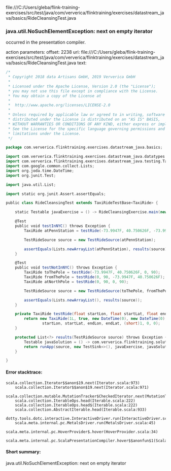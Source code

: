 file:///C:/Users/gleba/flink-training-exercises/src/test/java/com/ververica/flinktraining/exercises/datastream_java/basics/RideCleansingTest.java
### java.util.NoSuchElementException: next on empty iterator

occurred in the presentation compiler.

action parameters:
offset: 2238
uri: file:///C:/Users/gleba/flink-training-exercises/src/test/java/com/ververica/flinktraining/exercises/datastream_java/basics/RideCleansingTest.java
text:
```scala
/*
 * Copyright 2018 data Artisans GmbH, 2019 Ververica GmbH
 *
 * Licensed under the Apache License, Version 2.0 (the "License");
 * you may not use this file except in compliance with the License.
 * You may obtain a copy of the License at
 *
 *  http://www.apache.org/licenses/LICENSE-2.0
 *
 * Unless required by applicable law or agreed to in writing, software
 * distributed under the License is distributed on an "AS IS" BASIS,
 * WITHOUT WARRANTIES OR CONDITIONS OF ANY KIND, either express or implied.
 * See the License for the specific language governing permissions and
 * limitations under the License.
 */

package com.ververica.flinktraining.exercises.datastream_java.basics;

import com.ververica.flinktraining.exercises.datastream_java.datatypes.TaxiRide;
import com.ververica.flinktraining.exercises.datastream_java.testing.TaxiRideTestBase;
import com.google.common.collect.Lists;
import org.joda.time.DateTime;
import org.junit.Test;

import java.util.List;

import static org.junit.Assert.assertEquals;

public class RideCleansingTest extends TaxiRideTestBase<TaxiRide> {

	static Testable javaExercise = () -> RideCleansingExercise.main(new String[]{});

	@Test
	public void testInNYC() throws Exception {
		TaxiRide atPennStation = testRide(-73.9947F, 40.750626F, -73.9947F, 40.750626F);

		TestRideSource source = new TestRideSource(atPennStation);

		assertEquals(Lists.newArrayList(atPennStation), results(source));
	}

	@Test
	public void testNotInNYC() throws Exception {
		TaxiRide toThePole = testRide(-73.9947F, 40.750626F, 0, 90);
		TaxiRide fromThePole = testRide(0, 90, -73.9947F, 40.750626F);
		TaxiRide atNorthPole = testRide(0, 90, 0, 90);

		TestRideSource source = new TestRideSource(toThePole, fromThePole, atNorthPole);

		assertEquals(Lists.newArrayList(), results(source));
	}

	private TaxiRide testRide(float startLon, float startLat, float endLon, float endLat) {
		return new TaxiRide(1L, true, new DateTime(0), new DateTime(0),
				startLon, startLat, endLon, endLat, (short)1, 0, 0);
	}

	protected List<?> results(TestRideSource source) throws Exception {
		Testable javaSolution = () -> com.ververica.flinktraining.solutions.data@@stream_java.basics.RideCleansingSolution.main(new String[]{});
		return runApp(source, new TestSink<>(), javaExercise, javaSolution);
	}

}
```



#### Error stacktrace:

```
scala.collection.Iterator$$anon$19.next(Iterator.scala:973)
	scala.collection.Iterator$$anon$19.next(Iterator.scala:971)
	scala.collection.mutable.MutationTracker$CheckedIterator.next(MutationTracker.scala:76)
	scala.collection.IterableOps.head(Iterable.scala:222)
	scala.collection.IterableOps.head$(Iterable.scala:222)
	scala.collection.AbstractIterable.head(Iterable.scala:933)
	dotty.tools.dotc.interactive.InteractiveDriver.run(InteractiveDriver.scala:168)
	scala.meta.internal.pc.MetalsDriver.run(MetalsDriver.scala:45)
	scala.meta.internal.pc.HoverProvider$.hover(HoverProvider.scala:34)
	scala.meta.internal.pc.ScalaPresentationCompiler.hover$$anonfun$1(ScalaPresentationCompiler.scala:329)
```
#### Short summary: 

java.util.NoSuchElementException: next on empty iterator
